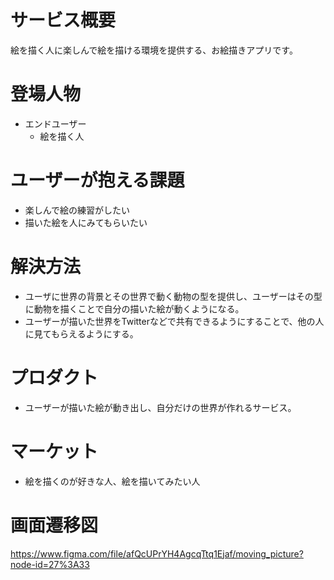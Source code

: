# サービス概要
絵を描く人に楽しんで絵を描ける環境を提供する、お絵描きアプリです。

# 登場人物
- エンドユーザー
  - 絵を描く人

# ユーザーが抱える課題
- 楽しんで絵の練習がしたい
- 描いた絵を人にみてもらいたい

# 解決方法
- ユーザに世界の背景とその世界で動く動物の型を提供し、ユーザーはその型に動物を描くことで自分の描いた絵が動くようになる。
- ユーザーが描いた世界をTwitterなどで共有できるようにすることで、他の人に見てもらえるようにする。

# プロダクト
- ユーザーが描いた絵が動き出し、自分だけの世界が作れるサービス。

# マーケット
- 絵を描くのが好きな人、絵を描いてみたい人

# 画面遷移図
https://www.figma.com/file/afQcUPrYH4AgcqTtq1Ejaf/moving_picture?node-id=27%3A33
